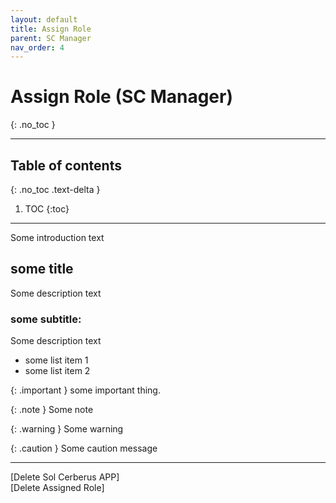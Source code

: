 ```yaml
---
layout: default
title: Assign Role
parent: SC Manager
nav_order: 4
---
```


# Assign Role (SC Manager)
{: .no_toc }

---

## Table of contents
{: .no_toc .text-delta }

1. TOC
{:toc}

---
Some introduction text

## some title

Some description text

### some subtitle:
Some description text

- some list item 1
- some list item 2

{: .important }
some important thing.

{: .note }
Some note

{: .warning }
Some warning

{: .caution }
Some caution message


---
<div class="prev-next">
<div markdown="1">
[Delete Sol Cerberus APP]
</div>
<div markdown="1">
[Delete Assigned Role]
</div>
</div>

[Delete Sol Cerberus APP]: ../delete-sol-cerberus-app
[Delete Assigned Role]: ../delete-assigned-role